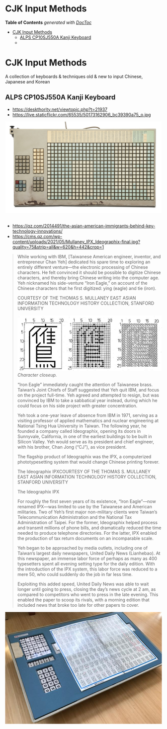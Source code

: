 


# CJK Input Methods

<!-- START doctoc generated TOC please keep comment here to allow auto update -->
<!-- DON'T EDIT THIS SECTION, INSTEAD RE-RUN doctoc TO UPDATE -->
**Table of Contents**  *generated with [DocToc](https://github.com/thlorenz/doctoc)*

- [CJK Input Methods](#cjk-input-methods)
  - [ALPS CP10SJ550A Kanji Keyboard](#alps-cp10sj550a-kanji-keyboard)
  - [](#)

<!-- END doctoc generated TOC please keep comment here to allow auto update -->


# CJK Input Methods


A collection of keyboards &amp; techniques old &amp; new to input Chinese, Japanese and Korean

## ALPS CP10SJ550A Kanji Keyboard

* https://deskthority.net/viewtopic.php?t=21937
* https://live.staticflickr.com/65535/50173162906_bc39390a75_o.jpg

![](https://github.com/loveencounterflow/cjk-input-methods/raw/main/ALPS%20CP10SJ550A%20Kanji%20Keyboard/50173162906_bc39390a75_o.small.jpg)


##

* https://qz.com/2014491/the-asian-american-immigrants-behind-key-technology-innovations/
* https://cms.qz.com/wp-content/uploads/2021/05/Mullaney_IPX_Ideographix-final.jpg?quality=75&strip=all&w=620&h=442&crop=1


> While working with IBM, [Taiwanese American engineer, inventor, and entrepreneur Chan Yeh] dedicated his
> spare time to exploring an entirely different venture—the electronic processing of Chinese characters. He
> felt convinced it should be possible to digitize Chinese characters, and thereby bring Chinese writing
> into the computer age. Yeh nicknamed his side-venture “Iron Eagle,” on account of the Chinese characters
> that he first digitized: ying (eagle) and tie (iron).
>
> COURTESY OF THE THOMAS S. MULLANEY EAST ASIAN INFORMATION TECHNOLOGY HISTORY COLLECTION, STANFORD
> UNIVERSITY
>
> ![](https://github.com/loveencounterflow/cjk-input-methods/raw/main/IPX/Chinese-character.jpg)
> *Character closeup.*
>
> “Iron Eagle” immediately caught the attention of Taiwanese brass. Taiwan’s Joint Chiefs of Staff suggested
> that Yeh quit IBM, and focus on the project full-time. Yeh agreed and attempted to resign, but was
> convinced by IBM to take a sabbatical year instead, during which he could focus on his side project with
> greater concentration.
>
> Yeh took a one-year leave of absence from IBM in 1971, serving as a visiting professor of applied
> mathematics and nuclear engineering at National Tsing Hua University in Taiwan. The following year, he
> founded a company called Ideographix, opening its doors in Sunnyvale, California, in one of the earliest
> buildings to be built in Silicon Valley. Yeh would serve as its president and chief engineer, with his
> brother, Chan Jong (“CJ”), as vice president.
>
> The flagship product of Ideographix was the IPX, a computerized phototypesetting system that would change
> Chinese printing forever.
>
> The Ideographix IPXCOURTESY OF THE THOMAS S. MULLANEY EAST ASIAN INFORMATION TECHNOLOGY HISTORY
> COLLECTION, STANFORD UNIVERSITY
>
> The Ideographix IPX
>
> For roughly the first seven years of its existence, “Iron Eagle”—now renamed IPX—was limited to use by the
> Taiwanese and American militaries. Two of Yeh’s first major non-military clients were Taiwan’s
> Telecommunication Administration and the National Tax Administration of Taipei. For the former,
> Ideographix helped process and transmit millions of phone bills, and dramatically reduced the time needed
> to produce telephone directories. For the latter, IPX enabled the production of tax return documents on an
> incomparable scale.
>
> Yeh began to be approached by media outlets, including one of Taiwan’s largest daily newspapers, United
> Daily News (Lianhebao). At this newspaper, an immense labor force of perhaps as many as 400 typesetters
> spent all evening setting type for the daily edition. With the introduction of the IPX system, this labor
> force was reduced to a mere 50, who could suddenly do the job in far less time.
>
> Exploiting this added speed, United Daily News was able to wait longer until going to press, closing the
> day’s news cycle at 2 am, as compared to competitors who went to press in the late evening. This enabled
> the paper to scoop its rivals, with a morning edition that included news that broke too late for other
> papers to cover.

![](https://github.com/loveencounterflow/cjk-input-methods/raw/main/IPX/Mullaney_IPX_Ideographix-final.jpg)



